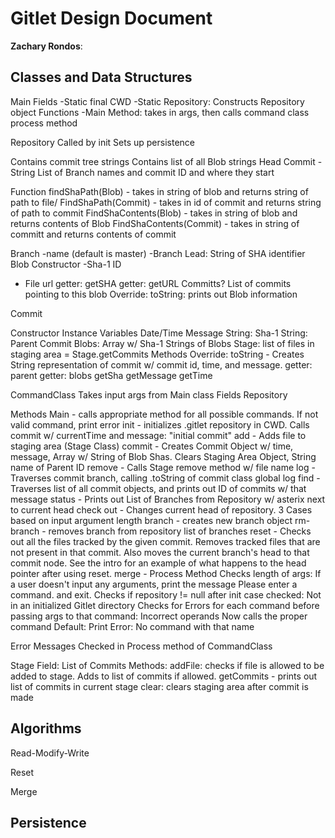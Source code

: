 # Gitlet Design Document

**Zachary Rondos**:

## Classes and Data Structures
Main
Fields
-Static final CWD
-Static Repository: Constructs Repository object
Functions
-Main Method: takes in args, then calls command class process method


Repository
Called by init
Sets up persistence

Contains commit tree strings
	Contains list of all Blob strings
	Head Commit - String
	List of Branch names and commit ID and where they start
	
Function
		findShaPath(Blob) - takes in string of blob and returns string of path to file/
		FindShaPath(Commit) - takes in id of commit and returns string of path to commit 
		FindShaContents(Blob) - takes in string of blob and returns contents of Blob
		FindShaContents(Commit) - takes in string of committ and returns contents of commit

Branch
-name (default is master)
-Branch Lead: String of SHA identifier
Blob
Constructor
-Sha-1 ID
- File url
  getter: getSHA
  getter: getURL
  Committs? List of commits pointing to this blob
  Override: toString: prints out Blob information


Commit

Constructor
Instance Variables
Date/Time
Message
String: Sha-1
String: Parent Commit
Blobs: Array w/ Sha-1 Strings of Blobs
Stage: list of files in staging area = Stage.getCommits
Methods
Override: toString - Creates String representation of commit w/ commit id, time, and message.
getter: parent
getter: blobs
getSha
getMessage
getTime

CommandClass
Takes input args from Main class
Fields
Repository

Methods
Main - calls appropriate method for all possible commands. If not valid command, print error
init - initializes .gitlet repository in CWD. Calls commit w/ currentTime and message: "initial commit"
add - Adds file to staging area (Stage Class)
commit - Creates Commit Object w/ time, message, Array w/ String of Blob Shas.  Clears Staging Area Object, String name of Parent ID
remove - Calls Stage remove method w/ file name
log - Traverses commit branch, calling .toString of commit class
global log
find - Traverses list of all commit objects, and prints out ID of commits w/ that message
status - Prints out List of Branches from Repository w/ asterix next to current head
check out - Changes current head of repository.  3 Cases based on input argument length
branch - creates new branch object
rm-branch - removes branch from repository list of branches
reset - Checks out all the files tracked by the given commit. Removes tracked files that are not present in that commit. Also moves the current branch's head to that commit node. See the intro for an example of what happens to the head pointer after using reset.
merge -
Process Method
Checks length of args: If a user doesn't input any arguments, print the message Please enter a command. and exit.
Checks if repository != null after init case checked: Not in an initialized Gitlet directory
Checks for Errors for each command before passing args to that command: Incorrect operands
Now calls the proper command
Default: Print Error: No command with that name

Error Messages
Checked in Process method of CommandClass

Stage
Field: List of Commits
Methods:
addFile: checks if file is allowed to be added to stage.  Adds to list of commits if allowed.
getCommits - prints out list of commits in current stage
clear: clears staging area after commit is made




## Algorithms

Read-Modify-Write

Reset

Merge




## Persistence





